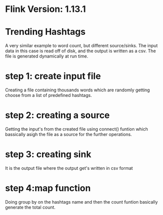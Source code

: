 # Flink Version: 1.13.1
# Trending Hashtags
A very similar example to word count, but different source/sinks. The input data in this case is read off of disk, and the output is written as a csv. The file is generated dynamically at run time.
# step 1: create input file
Creating a file containing thousands words which are randomly getting choose from a list of predefined hashtags.
# step 2: creating a source
Getting the input's from the created file using connect() funtion which bassically asigh the file as a source for the further operations.
# step 3: creating sink
It is the output file where the output get's written in csv format
# step 4:map function
Doing group by on the hashtags name and then the count funtion basically generate the total count.
